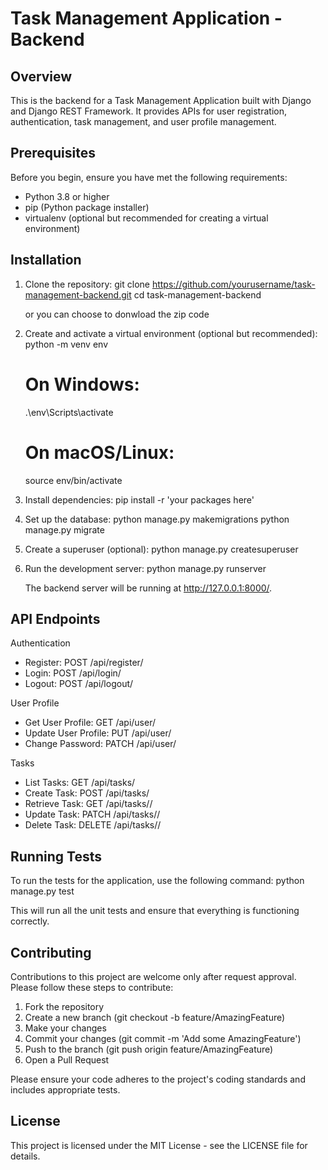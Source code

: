 # Task Management Application - Backend

## Overview

This is the backend for a Task Management Application built with Django and Django REST Framework. It provides APIs for user registration, authentication, task management, and user profile management.

## Prerequisites

Before you begin, ensure you have met the following requirements:

- Python 3.8 or higher
- pip (Python package installer)
- virtualenv (optional but recommended for creating a virtual environment)

## Installation

1. Clone the repository:
   git clone https://github.com/yourusername/task-management-backend.git
   cd task-management-backend

   or you can choose to donwload the zip code

2. Create and activate a virtual environment (optional but recommended):
   python -m venv env

   # On Windows:

   .\env\Scripts\activate

   # On macOS/Linux:

   source env/bin/activate

3. Install dependencies:
   pip install -r 'your packages here'

4. Set up the database:
   python manage.py makemigrations
   python manage.py migrate

5. Create a superuser (optional):
   python manage.py createsuperuser

6. Run the development server:
   python manage.py runserver

   The backend server will be running at http://127.0.0.1:8000/.

## API Endpoints

Authentication

- Register: POST /api/register/
- Login: POST /api/login/
- Logout: POST /api/logout/

User Profile

- Get User Profile: GET /api/user/
- Update User Profile: PUT /api/user/
- Change Password: PATCH /api/user/

Tasks

- List Tasks: GET /api/tasks/
- Create Task: POST /api/tasks/
- Retrieve Task: GET /api/tasks/<id>/
- Update Task: PATCH /api/tasks/<id>/
- Delete Task: DELETE /api/tasks/<id>/

## Running Tests

To run the tests for the application, use the following command:
python manage.py test

This will run all the unit tests and ensure that everything is functioning correctly.

## Contributing

Contributions to this project are welcome only after request approval. Please follow these steps to contribute:

1. Fork the repository
2. Create a new branch (git checkout -b feature/AmazingFeature)
3. Make your changes
4. Commit your changes (git commit -m 'Add some AmazingFeature')
5. Push to the branch (git push origin feature/AmazingFeature)
6. Open a Pull Request

Please ensure your code adheres to the project's coding standards and includes appropriate tests.

## License

This project is licensed under the MIT License - see the LICENSE file for details.
